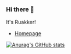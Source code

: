 ### Hi there 👋

It's Ruakker!

- [Homepage](https://ruakker.moe)

[![Anurag's GitHub stats](https://github-readme-stats.vercel.app/api?username=Ruakker)](https://github.com/anuraghazra/github-readme-stats)

